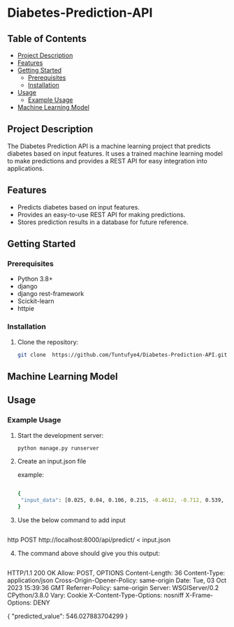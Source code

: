 # Diabetes-Prediction-API

## Table of Contents

- [Project Description](#project-description)
- [Features](#features)
- [Getting Started](#getting-started)
  - [Prerequisites](#prerequisites)
  - [Installation](#installation)
- [Usage](#usage)
  - [Example Usage](#example-usage)
- [Machine Learning Model](#machine-learning-model)




## Project Description

The Diabetes Prediction API is a machine learning project that predicts diabetes based on input features. It uses a trained machine learning model to make predictions and provides a REST API for easy integration into applications.

## Features

- Predicts diabetes based on input features.
- Provides an easy-to-use REST API for making predictions.
- Stores prediction results in a database for future reference.

## Getting Started


### Prerequisites


- Python 3.8+
- django
- django rest-framework
- Scickit-learn
- httpie 

### Installation

1. Clone the repository:

   ```bash
   git clone  https://github.com/Tuntufye4/Diabetes-Prediction-API.git

## Machine Learning Model

## Usage

### Example Usage

1. Start the development server:

   ```bash
   python manage.py runserver

2. Create an input.json file

   example:
   ```bash

   {
    "input_data": [0.025, 0.04, 0.106, 0.215, -0.4612, -0.712, 0.539, -0.036, 0.128, 0.781]
   }


4. Use the below command to add input

   ```bash
  http POST http://localhost:8000/api/predict/ < input.json


4. The command above should give you this output:

   ```bash

  HTTP/1.1 200 OK
Allow: POST, OPTIONS
Content-Length: 36
Content-Type: application/json
Cross-Origin-Opener-Policy: same-origin
Date: Tue, 03 Oct 2023 15:39:36 GMT
Referrer-Policy: same-origin
Server: WSGIServer/0.2 CPython/3.8.0
Vary: Cookie
X-Content-Type-Options: nosniff
X-Frame-Options: DENY

{
    "predicted_value": 546.027883704299
}  

   







 
